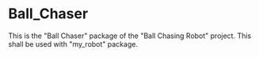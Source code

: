 # Ball_Chaser

This is the "Ball Chaser" package of the "Ball Chasing Robot" project.
This shall be used with "my_robot" package.
